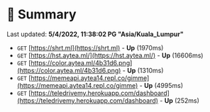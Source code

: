 # 📖 Summary
Last updated: **5/4/2022, 11:38:02 PG "Asia/Kuala_Lumpur"**

- `GET` [https://shrt.ml](https://shrt.ml) - **Up** (1970ms)
- `GET` [https://hst.aytea.ml/](https://hst.aytea.ml/) - **Up** (16606ms)
- `GET` [https://color.aytea.ml/4b31d6.png](https://color.aytea.ml/4b31d6.png) - **Up** (1310ms)
- `GET` [https://memeapi.aytea14.repl.co/gimme](https://memeapi.aytea14.repl.co/gimme) - **Up** (4995ms)
- `GET` [https://teledrivemy.herokuapp.com/dashboard](https://teledrivemy.herokuapp.com/dashboard) - **Up** (252ms)
